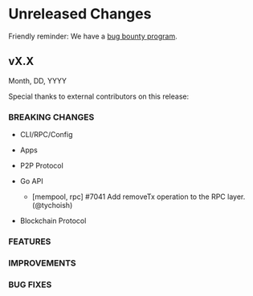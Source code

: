 # Unreleased Changes

Friendly reminder: We have a [bug bounty program](https://hackerone.com/cosmos).

## vX.X

Month, DD, YYYY

Special thanks to external contributors on this release:

### BREAKING CHANGES

- CLI/RPC/Config

- Apps

- P2P Protocol

- Go API

  - [mempool, rpc] \#7041  Add removeTx operation to the RPC layer. (@tychoish)

- Blockchain Protocol

### FEATURES

### IMPROVEMENTS

### BUG FIXES
